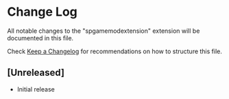 # Change Log

All notable changes to the "spgamemodextension" extension will be documented in this file.

Check [Keep a Changelog](http://keepachangelog.com/) for recommendations on how to structure this file.

## [Unreleased]

- Initial release